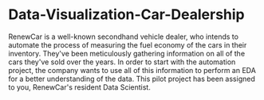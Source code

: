 # Data-Visualization-Car-Dealership
RenewCar is a well-known secondhand vehicle dealer, who intends to automate the process of measuring the fuel economy of the cars in their inventory. They've been meticulously gathering information on all of the cars they've sold over the years. In order to start with the automation project, the company wants to use all of this information to perform an EDA for a better understanding of the data. This pilot project has been assigned to you, RenewCar's resident Data Scientist.

